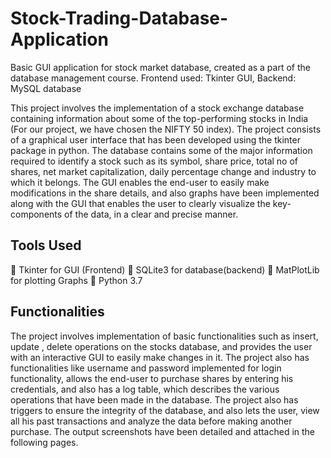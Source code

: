 # Stock-Trading-Database-Application
Basic GUI application for stock market database, created as a part of the database management course. Frontend used: Tkinter GUI, Backend: MySQL database

This project involves the implementation of a stock exchange database containing
information about some of the top-performing stocks in India (For our project, we
have chosen the NIFTY 50 index). The project consists of a graphical user
interface that has been developed using the tkinter package in python. The database
contains some of the major information required to identify a stock such as its
symbol, share price, total no of shares, net market capitalization, daily percentage
change and industry to which it belongs. The GUI enables the end-user to easily
make modifications in the share details, and also graphs have been implemented
along with the GUI that enables the user to clearly visualize the key-components of
the data, in a clear and precise manner.

## Tools Used
 Tkinter for GUI (Frontend)
 SQLite3 for database(backend)
 MatPlotLib for plotting Graphs
 Python 3.7

## Functionalities
The project involves implementation of basic functionalities such as insert, update ,
delete operations on the stocks database, and provides the user with an interactive
GUI to easily make changes in it. The project also has functionalities like
username and password implemented for login functionality, allows the end-user to
purchase shares by entering his credentials, and also has a log table, which
describes the various operations that have been made in the database. The project
also has triggers to ensure the integrity of the database, and also lets the user, view
all his past transactions and analyze the data before making another purchase. The
output screenshots have been detailed and attached in the following pages.
